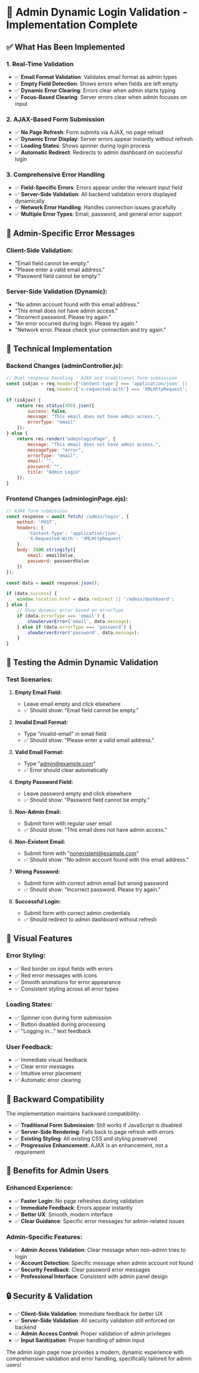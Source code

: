 # 🚀 Admin Dynamic Login Validation - Implementation Complete

## ✅ What Has Been Implemented

### **1. Real-Time Validation**
- ✅ **Email Format Validation**: Validates email format as admin types
- ✅ **Empty Field Detection**: Shows errors when fields are left empty
- ✅ **Dynamic Error Clearing**: Errors clear when admin starts typing
- ✅ **Focus-Based Clearing**: Server errors clear when admin focuses on input

### **2. AJAX-Based Form Submission**
- ✅ **No Page Refresh**: Form submits via AJAX, no page reload
- ✅ **Dynamic Error Display**: Server errors appear instantly without refresh
- ✅ **Loading States**: Shows spinner during login process
- ✅ **Automatic Redirect**: Redirects to admin dashboard on successful login

### **3. Comprehensive Error Handling**
- ✅ **Field-Specific Errors**: Errors appear under the relevant input field
- ✅ **Server-Side Validation**: All backend validation errors displayed dynamically
- ✅ **Network Error Handling**: Handles connection issues gracefully
- ✅ **Multiple Error Types**: Email, password, and general error support

## 🎯 Admin-Specific Error Messages

### **Client-Side Validation:**
- "Email field cannot be empty."
- "Please enter a valid email address."
- "Password field cannot be empty."

### **Server-Side Validation (Dynamic):**
- "No admin account found with this email address."
- "This email does not have admin access."
- "Incorrect password. Please try again."
- "An error occurred during login. Please try again."
- "Network error. Please check your connection and try again."

## 🔧 Technical Implementation

### **Backend Changes (adminController.js):**
```javascript
// Dual response handling - AJAX and traditional form submission
const isAjax = req.headers['content-type'] === 'application/json' || 
               req.headers['x-requested-with'] === 'XMLHttpRequest';

if (isAjax) {
    return res.status(400).json({
        success: false,
        message: "This email does not have admin access.",
        errorType: "email"
    });
} else {
    return res.render("adminloginPage", {
        message: "This email does not have admin access.",
        messageType: "error",
        errorType: "email",
        email: "",
        password: "",
        title: "Admin Login"
    });
}
```

### **Frontend Changes (adminloginPage.ejs):**
```javascript
// AJAX form submission
const response = await fetch('/admin/login', {
    method: 'POST',
    headers: {
        'Content-Type': 'application/json',
        'X-Requested-With': 'XMLHttpRequest'
    },
    body: JSON.stringify({
        email: emailValue,
        password: passwordValue
    })
});

const data = await response.json();

if (data.success) {
    window.location.href = data.redirect || '/admin/dashboard';
} else {
    // Show dynamic error based on errorType
    if (data.errorType === 'email') {
        showServerError('email', data.message);
    } else if (data.errorType === 'password') {
        showServerError('password', data.message);
    }
}
```

## 🧪 Testing the Admin Dynamic Validation

### **Test Scenarios:**

1. **Empty Email Field:**
   - Leave email empty and click elsewhere
   - ✅ Should show: "Email field cannot be empty."

2. **Invalid Email Format:**
   - Type "invalid-email" in email field
   - ✅ Should show: "Please enter a valid email address."

3. **Valid Email Format:**
   - Type "admin@example.com"
   - ✅ Error should clear automatically

4. **Empty Password Field:**
   - Leave password empty and click elsewhere
   - ✅ Should show: "Password field cannot be empty."

5. **Non-Admin Email:**
   - Submit form with regular user email
   - ✅ Should show: "This email does not have admin access."

6. **Non-Existent Email:**
   - Submit form with "nonexistent@example.com"
   - ✅ Should show: "No admin account found with this email address."

7. **Wrong Password:**
   - Submit form with correct admin email but wrong password
   - ✅ Should show: "Incorrect password. Please try again."

8. **Successful Login:**
   - Submit form with correct admin credentials
   - ✅ Should redirect to admin dashboard without refresh

## 🎨 Visual Features

### **Error Styling:**
- ✅ Red border on input fields with errors
- ✅ Red error messages with icons
- ✅ Smooth animations for error appearance
- ✅ Consistent styling across all error types

### **Loading States:**
- ✅ Spinner icon during form submission
- ✅ Button disabled during processing
- ✅ "Logging in..." text feedback

### **User Feedback:**
- ✅ Immediate visual feedback
- ✅ Clear error messages
- ✅ Intuitive error placement
- ✅ Automatic error clearing

## 🔄 Backward Compatibility

The implementation maintains backward compatibility:
- ✅ **Traditional Form Submission**: Still works if JavaScript is disabled
- ✅ **Server-Side Rendering**: Falls back to page refresh with errors
- ✅ **Existing Styling**: All existing CSS and styling preserved
- ✅ **Progressive Enhancement**: AJAX is an enhancement, not a requirement

## 🚀 Benefits for Admin Users

### **Enhanced Experience:**
- ✅ **Faster Login**: No page refreshes during validation
- ✅ **Immediate Feedback**: Errors appear instantly
- ✅ **Better UX**: Smooth, modern interface
- ✅ **Clear Guidance**: Specific error messages for admin-related issues

### **Admin-Specific Features:**
- ✅ **Admin Access Validation**: Clear message when non-admin tries to login
- ✅ **Account Detection**: Specific message when admin account not found
- ✅ **Security Feedback**: Clear password error messages
- ✅ **Professional Interface**: Consistent with admin panel design

## 🔒 Security & Validation

- ✅ **Client-Side Validation**: Immediate feedback for better UX
- ✅ **Server-Side Validation**: All security validation still enforced on backend
- ✅ **Admin Access Control**: Proper validation of admin privileges
- ✅ **Input Sanitization**: Proper handling of admin input

The admin login page now provides a modern, dynamic experience with comprehensive validation and error handling, specifically tailored for admin users!
